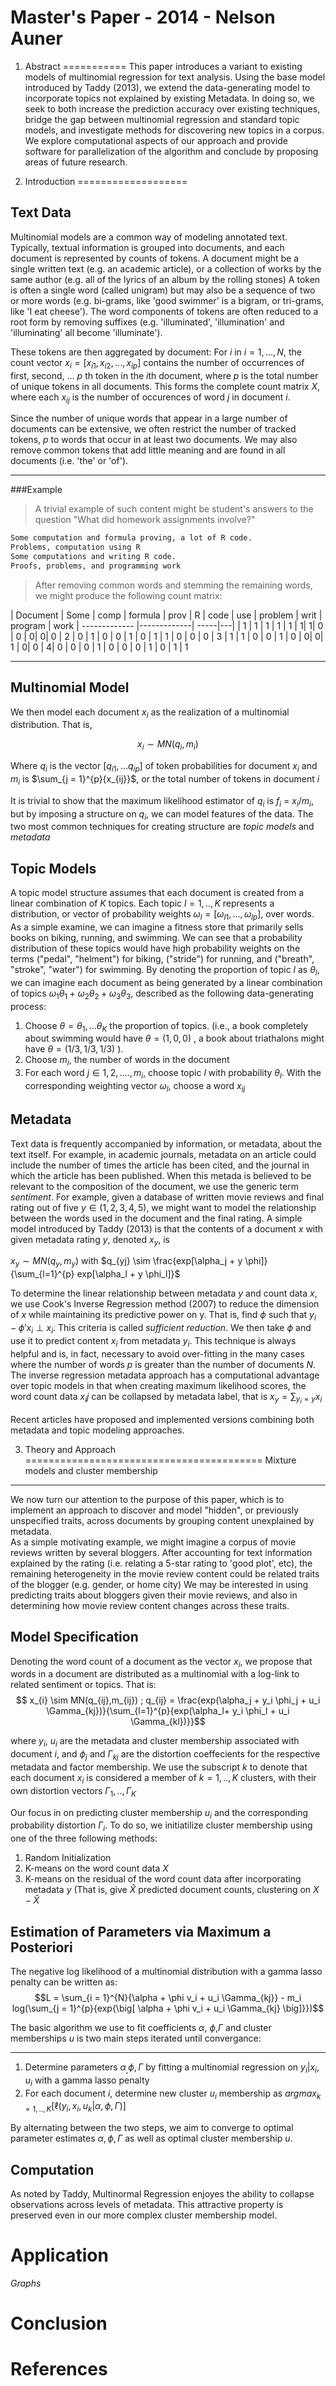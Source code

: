 Master's Paper - 2014 - Nelson Auner
===========================

1. Abstract
===========
This paper introduces a variant to existing models of multinomial regression for text analysis. 
Using the base model introduced by Taddy (2013), we extend the data-generating model to incorporate topics not explained by existing Metadata. In doing so, we seek to both increase the prediction accuracy over existing techniques, bridge the gap between multinomial regression and standard topic models, and investigate methods for discovering new topics in a corpus. We explore computational aspects of our approach and provide software for parallelization of the algorithm and conclude by proposing areas of future research.

2. Introduction
===================

Text Data 
-----------------------

Multinomial models are a common way of modeling annotated text. 
Typically, textual information is grouped into documents, and each document is represented by counts of tokens. A document might be a single written text (e.g. an academic article), or a collection of works by the same author (e.g. all of the lyrics of an album by the rolling stones)
A token is often a single word (called unigram) but may also be a sequence of two or more words (e.g. bi-grams, like 'good swimmer' is a bigram, or tri-grams, like 'I eat cheese').
The word components of tokens are often reduced to a root form by removing suffixes (e.g. 'illuminated', 'illumination' and 'illuminating' all become 'illuminate').


These tokens are then aggregated by document: 
For $i$ in $i = 1,...,N$, the count vector $x_i = [x_{i1}, x_{i2}, ... , x_{ip}]$ contains the number of occurrences of first, second, ... $p$ th token in the $i$th document, where $p$ is the total number of unique tokens in all documents. 
This forms the complete count matrix $X$, where each $x_{ij}$ is the number of occurences of word $j$ in document $i$.

Since the number of unique words that appear in a large number of documents can be extensive, we often restrict the number of tracked tokens, $p$ to words that occur in at least two documents.
We may also remove common tokens that add little meaning and are found in all documents (i.e. 'the' or 'of').


----------
###Example
>A trivial example of such content might be student's answers to the question 
"What did homework assignments involve?"


```bash
Some computation and formula proving, a lot of R code.
Problems, computation using R
Some computations and writing R code.
Proofs, problems, and programming work
```

>After removing common words and stemming the remaining words, we might produce the following count matrix:

 |  Document | Some      | comp | formula  | prov | R | code | use | problem | writ | program | work
| ------------- |-------------| -----|---|
| 1 |  1 | 1 | 1 | 1 | 1| 1| 0 | 0 | 0| 0| 0
| 2 | 0      |  1 | 0 | 0 | 1 | 0 | 1 | 1 | 0 | 0 | 0 
| 3 | 1 | 1 | 0 | 0 | 1 | 0 | 0| 0| 1 | 0|  0 
|  4| 0 | 0 | 0 | 1 | 0 | 0 | 0 | 1 | 0 | 1 | 1


--------



Multinomial Model
---------------------

We then model each document $x_i$ as the realization of a multinomial distribution. That is, 

$$ x_{i} \sim MN(q_i,m_i) $$

Where $q_i$ is the vector $[q_{i1}, \dots q_{ip}]$ of token probabilities for document $x_i$ and $m_i$ is  $\sum_{j = 1}^{p}{x_{ij}}$, or the total number of tokens in document $i$

It is trivial to show that the maximum likelihood estimator of $q_i$ is $f_i$ = $x_i / m_i$, but by imposing a structure on $q_i$, we can model features of the data. 
The two most common techniques for creating structure are *topic models* and  *metadata*

Topic Models
--------------
A topic model structure assumes that each document is created from a linear combination of $K$ topics. Each topic $l = 1,..,K$ represents a distribution, or vector of probability weights $\omega_l = [\omega_{l1}, ... , \omega_{lp}]$, over words. 
As a simple examine, we can imagine a fitness store that primarily sells books on biking, running, and swimming. 
We can see that a probability distribution of these topics would have high probability weights on the terms ("pedal", "helment") for biking, ("stride") for running, and ("breath", "stroke", "water") for swimming.
By denoting the proportion of topic $l$ as $\theta_l$, we can imagine each document as being generated by a linear combination of topics $\omega_1 \theta_1 + \omega_2 \theta_2 + \omega_3 \theta_3$, described as the following data-generating process:

1. Choose $\theta = \theta_1,...\theta_K$ the proportion of topics. (i.e., a book completely about swimming would have $\theta=(1,0,0)$ , a book about triathalons might have $\theta =(1/3,1/3,1/3)$ ).
2. Choose $m_i$, the number of words in the document
3. For each word $j \in 1,2,....,m_i$, choose topic $l$ with probability $\theta_l$. With the corresponding weighting vector $\omega_l$, choose a word $x_{ij}$ 


Metadata
----------
Text data is frequently accompanied by information, or metadata, about the text itself. For example, in academic journals, metadata on an article could include the number of times the article has been cited, and the journal in which the article has been published.
When this metada is believed to be relevant to the composition of the document, we use the generic term *sentiment*. For example, given a database of written movie reviews and final rating out of five $y \in (1,2,3,4,5)$,
we might want to model the relationship between the words used in the document and the final rating.  A simple model introduced by Taddy (2013) is that the contents of a document $x$ with given metadata rating $y$, denoted $x_y$, is
	
$x_y \sim MN(q_y,m_y)$ with $q_{yj} \sim \frac{exp[\alpha_j + y \phi]}{\sum_{l=1}^{p} exp[\alpha_l + y \phi_l]}$

To determine the linear relationship between metadata $y$ and count data $x$, we use Cook's Inverse Regression method (2007) to reduce the dimension of $x$ 
while maintaining its predictive power on y. That is, find $\phi$ such that $y_i - \phi' x_i \perp x_i$. This criteria is called *sufficient reduction*.
We then take $\phi$ and use it to predict content $x_i$ from metadata $y_i$. This technique is always helpful and is, in fact, necessary to avoid over-fitting in the many cases where the number of words $p$ is greater than the number of documents $N$.
The inverse regression metadata approach has a computational advantage over topic models in that when creating maximum likelihood scores, the word count data $x_ij$ can be collapsed by metadata label, that is
$x_y = \sum_{y_{i} = y}{x_i}$

Recent articles have proposed and implemented versions combining both metadata and topic modeling approaches.

3. Theory and Approach
=========================================
Mixture models and cluster membership
--------------------
We now turn our attention to the purpose of this paper, which is to implement an approach to discover and model "hidden", or previously unspecified traits, across documents by grouping content unexplained by metadata.  
As a simple motivating example, we might imagine a corpus of movie reviews written by several bloggers. 
After accounting for text information explained by the rating (i.e. relating a 5-star rating to 'good plot', etc), the remaining heterogeneity in the movie review content could be related traits of the blogger (e.g. gender, or home city)
We may be interested in using predicting traits about bloggers given their movie reviews, and also in determining how movie review content changes across these traits.

Model Specification
----------------------------------
Denoting the word count of a document as the vector $x_i$, we propose that words in a document are distributed as a multinomial with a log-link to related sentiment or topics. That is:
$$ x_{i} \sim MN(q_{ij},m_{ij}) ; q_{ij} = \frac{exp(\alpha_j + y_i \phi_j + u_i \Gamma_{kj})}{\sum_{l=1}^{p}{exp(\alpha_l+ y_i \phi_l + u_i \Gamma_{kl})}}$$

where $y_i$, $u_i$ are the metadata and cluster membership associated with document $i$, and $\phi_j$ and $\Gamma_{kj}$ are the distortion coeffecients for the respective metadata and factor membership.
We use the subscript $k$ to denote that each document $x_i$ is considered a member of $k = 1,..,K$ clusters, with their own distortion vectors $\Gamma_1,..,\Gamma_K$

Our focus in on predicting cluster membership $u_i$ and the corresponding probability distortion $\Gamma_i$. 
To do so, we initiatilize cluster membership using one of the three following methods:

1. Random Initialization
2. K-means on the word count data $X$
3. K-means on the residual of the word count data after incorporating metadata $y$
    (That is, give $\hat{X}$ predicted document counts, clustering on $X-\hat{X}$


Estimation of Parameters via Maximum a Posteriori
-----------------------

The negative log likelihood of a multinomial distribution with a gamma lasso penalty can be written as:
$$L = \sum_{i = 1}^{N}{\alpha + \phi v_i + u_i \Gamma_{kj}} - m_i log(\sum_{j = 1}^{p}{exp{\big[ \alpha + \phi v_i + u_i \Gamma_{kj} \big]}})$$


The basic algorithm we use to fit coefficients $\alpha$, $\phi$,$\Gamma$ and cluster memberships $u$ is two main steps iterated until convergance: 

-----------
1. Determine parameters $\alpha_, \phi, \Gamma$ by fitting a multinomial regression on $y_i | x_i , u_i$ with a gamma lasso penalty
2. For each document $i$, determine new cluster $u_i$ membership as $argmax_{k = 1,..,K} \big[  \ell(y_i,x_i,u_k | \alpha, \phi, \Gamma) \big]$




By alternating between the two steps, we aim to converge to optimal parameter estimates $\alpha, \phi, \Gamma$ as well as optimal cluster membership $u$. 



Computation
----------
As noted by Taddy, Multinormal Regression enjoyes the ability to collapse observations across levels of metadata. This attractive property is preserved even in our more complex cluster membership model. 


Application		
===========
*Graphs*

Conclusion	
===========
References
============




